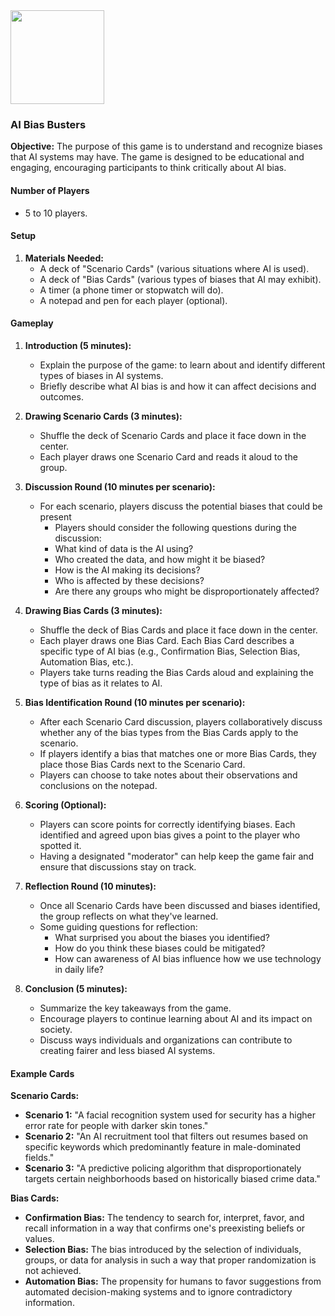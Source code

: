 <img src="https://github.com/Hgp-GeniusLabs/Curriculum/blob/10734f2c827128dde773ea4f266d154d46977866/Org-Wide/Assets/hgp_logo_original.png" width="150"/>

### AI Bias Busters

**Objective:** The purpose of this game is to understand and recognize biases that AI systems may have. The game is designed to be educational and engaging, encouraging participants to think critically about AI bias.

#### Number of Players

- 5 to 10 players.

#### Setup

1. **Materials Needed:**
   - A deck of "Scenario Cards" (various situations where AI is used).
   - A deck of "Bias Cards" (various types of biases that AI may exhibit).
   - A timer (a phone timer or stopwatch will do).
   - A notepad and pen for each player (optional).

#### Gameplay

1. **Introduction (5 minutes):**
   - Explain the purpose of the game: to learn about and identify different types of biases in AI systems.
   - Briefly describe what AI bias is and how it can affect decisions and outcomes.

2. **Drawing Scenario Cards (3 minutes):**
   - Shuffle the deck of Scenario Cards and place it face down in the center.
   - Each player draws one Scenario Card and reads it aloud to the group. 

3. **Discussion Round (10 minutes per scenario):**
   - For each scenario, players discuss the potential biases that could be present
     - Players should consider the following questions during the discussion:
     - What kind of data is the AI using?
     - Who created the data, and how might it be biased?
     - How is the AI making its decisions?
     - Who is affected by these decisions?
     - Are there any groups who might be disproportionately affected?

4. **Drawing Bias Cards (3 minutes):**
   - Shuffle the deck of Bias Cards and place it face down in the center.
   - Each player draws one Bias Card. Each Bias Card describes a specific type of AI bias (e.g., Confirmation Bias, Selection Bias, Automation Bias, etc.).
   - Players take turns reading the Bias Cards aloud and explaining the type of bias as it relates to AI.

5. **Bias Identification Round (10 minutes per scenario):**
   - After each Scenario Card discussion, players collaboratively discuss whether any of the bias types from the Bias Cards apply to the scenario.
   - If players identify a bias that matches one or more Bias Cards, they place those Bias Cards next to the Scenario Card.
   - Players can choose to take notes about their observations and conclusions on the notepad.

6. **Scoring (Optional):**
   - Players can score points for correctly identifying biases. Each identified and agreed upon bias gives a point to the player who spotted it.
   - Having a designated "moderator" can help keep the game fair and ensure that discussions stay on track.

7. **Reflection Round (10 minutes):**
   - Once all Scenario Cards have been discussed and biases identified, the group reflects on what they've learned.
   - Some guiding questions for reflection:
     - What surprised you about the biases you identified?
     - How do you think these biases could be mitigated?
     - How can awareness of AI bias influence how we use technology in daily life?

8. **Conclusion (5 minutes):**
   - Summarize the key takeaways from the game.
   - Encourage players to continue learning about AI and its impact on society.
   - Discuss ways individuals and organizations can contribute to creating fairer and less biased AI systems.

#### Example Cards

**Scenario Cards:**
- **Scenario 1:** "A facial recognition system used for security has a higher error rate for people with darker skin tones."
- **Scenario 2:** "An AI recruitment tool that filters out resumes based on specific keywords which predominantly feature in male-dominated fields."
- **Scenario 3:** "A predictive policing algorithm that disproportionately targets certain neighborhoods based on historically biased crime data."

**Bias Cards:**
- **Confirmation Bias:** The tendency to search for, interpret, favor, and recall information in a way that confirms one's preexisting beliefs or values.
- **Selection Bias:** The bias introduced by the selection of individuals, groups, or data for analysis in such a way that proper randomization is not achieved.
- **Automation Bias:** The propensity for humans to favor suggestions from automated decision-making systems and to ignore contradictory information.
